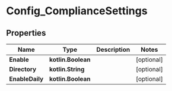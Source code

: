 
# Config_ComplianceSettings

## Properties
Name | Type | Description | Notes
------------ | ------------- | ------------- | -------------
**Enable** | **kotlin.Boolean** |  |  [optional]
**Directory** | **kotlin.String** |  |  [optional]
**EnableDaily** | **kotlin.Boolean** |  |  [optional]



